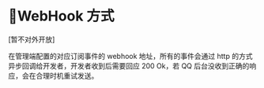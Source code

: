 # 🚫WebHook 方式

[暂不对外开放]

在管理端配置的对应订阅事件的 webhook 地址，所有的事件会通过 http 的方式异步回调给开发者，开发者收到后需要回应 200 Ok，若 QQ 后台没收到正确的响应，会在合理时机重试发送。
